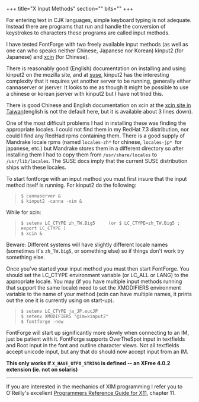 +++
title="X Input Methods"
section=""
bits=""
+++


For entering text in CJK languages, simple keyboard typing is not
adequate. Instead there are programs that run and handle the conversion
of keystrokes to characters these programs are called input methods.

I have tested FontForge with two freely available input methods (as well
as one can who speaks neither Chinese, Japanese nor Korean) kinput2 (for
Japanese) and [xcin](http://xcin.linux.org.tw/) (for Chinese).

There is reasonably good (English) documentation on installing and using
kinput2 on the mozilla site, and at
[suse](http://www.suse.de/~mfabian/suse-cjk/kinput2.html), kinput2 has
the interesting complexity that it requires yet another server to be
running, generally either cannaserver or jserver. It looks to me as
though it might be possible to use a chinese or korean jserver with
kinput2 but I have not tried this.

There is good Chinese and English documentation on xcin at the [xcin
site in Taiwan](http://xcin.linux.org.tw/)(english is not the default
here, but it is available about 3 lines down).

One of the most difficult problems I had in installing these was finding
the appropriate locales. I could not find them in my RedHat 7.3
distribution, nor could I find any RedHad rpms containing them. There is
a good supply of Mandrake locale rpms (named `locales-zh*` for chinese,
`locales-jp* `for japanese, etc.) but Mandrake stores them in a
different directory so after installing them I had to copy them from
`/usr/share/locales` to `/usr/lib/locales`. The SUSE docs imply that the
current SUSE distribution ships with these locales.

To start fontforge with an input method you must first insure that the
input method itself is running. For kinput2 do the following:

>     $ cannaserver &
>     $ kinput2 -canna -xim &

While for xcin:

>     $ setenv LC_CTYPE zh_TW.Big5     (or $ LC_CTYPE=zh_TW.Big5 ; export LC_CTYPE )
>     $ xcin &

Beware: Different systems will have slightly different locale names
(sometimes it's `zh_TW.big5`, or something else) so if things don't work
try something else.

Once you've started your input method you must then start FontForge. You
should set the LC\_CTYPE environment variable (or LC\_ALL or LANG) to
the appropriate locale. You may (if you have multiple input methods
running that support the same locale) need to set the XMODIFIERS
environment variable to the name of your method (xcin can have multiple
names, it prints out the one it is currently using on start-up).

>     $ setenv LC_CTYPE ja_JP.eucJP
>     $ setenv XMODIFIERS "@im=kinput2"
>     $ fontforge -new

FontForge will start up significantly more slowly when connecting to an
IM, just be patient with it. FontForge supports OverTheSpot input in
textfields and Root input in the font and outline character views. Not
all textfields accept unicode input, but any that do should now accept
input from an IM.

**This only works if `X_HAVE_UTF8_STRING` is defined -- an XFree 4.0.2
extension (ie. not on solaris)**

* * * * *

If you are interested in the mechanics of XIM programming I refer you to
O'Reilly's excellent [Programmers Reference Guide for
X11](http://capderec.udg.es:81/ebt-bin/nph-dweb/dynaweb/SGI_Developer/XLib_PG/@Generic__BookView),
chapter 11.



